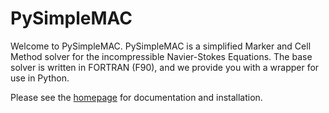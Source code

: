 PySimpleMAC
===========
Welcome to PySimpleMAC. PySimpleMAC is a simplified Marker and Cell Method solver for the incompressible Navier-Stokes Equations. The base solver is written in FORTRAN (F90), and we provide you with a wrapper for use in Python.

Please see the [homepage](http://jonkomperda.github.com/PySimpleMAC) for documentation and installation.
